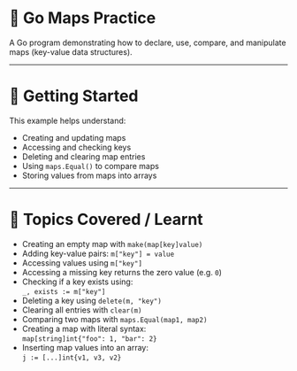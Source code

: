 # 🐹 Go Maps Practice

A Go program demonstrating how to declare, use, compare, and manipulate maps (key-value data structures).

---

# 🚀 Getting Started

This example helps understand:
- Creating and updating maps
- Accessing and checking keys
- Deleting and clearing map entries
- Using `maps.Equal()` to compare maps
- Storing values from maps into arrays

---

# 🔧 Topics Covered / Learnt

- Creating an empty map with `make(map[key]value)`
- Adding key-value pairs: `m["key"] = value`
- Accessing values using `m["key"]`
- Accessing a missing key returns the zero value (e.g. `0`)
- Checking if a key exists using:  
  `_, exists := m["key"]`
- Deleting a key using `delete(m, "key")`
- Clearing all entries with `clear(m)`
- Comparing two maps with `maps.Equal(map1, map2)`
- Creating a map with literal syntax:  
  `map[string]int{"foo": 1, "bar": 2}`
- Inserting map values into an array:  
  `j := [...]int{v1, v3, v2}`